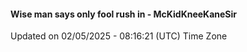 #### Wise man says only fool rush in - McKidKneeKaneSir
Updated on 02/05/2025 - 08:16:21 (UTC) Time Zone
